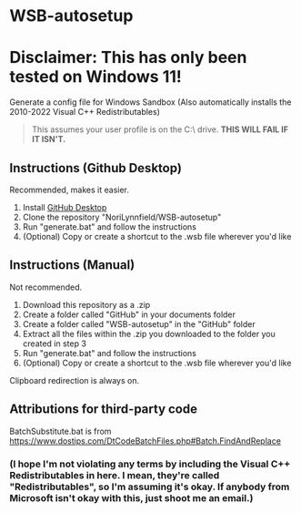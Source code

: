 # WSB-autosetup
# **Disclaimer: This has only been tested on Windows 11!**
Generate a config file for Windows Sandbox (Also automatically installs the 2010-2022 Visual C++ Redistributables)
> This assumes your user profile is on the C:\ drive. **THIS WILL FAIL IF IT ISN'T.**

## Instructions (Github Desktop)
Recommended, makes it easier.
1. Install [GitHub Desktop](https://desktop.github.com)
2. Clone the repository "NoriLynnfield/WSB-autosetup"
3. Run "generate.bat" and follow the instructions
4. (Optional) Copy or create a shortcut to the .wsb file wherever you'd like

## Instructions (Manual)
Not recommended.
1. Download this repository as a .zip
2. Create a folder called "GitHub" in your documents folder
3. Create a folder called "WSB-autosetup" in the "GitHub" folder
4. Extract all the files within the .zip you downloaded to the folder you created in step 3 
5. Run "generate.bat" and follow the instructions
6. (Optional) Copy or create a shortcut to the .wsb file wherever you'd like

Clipboard redirection is always on.

## Attributions for third-party code
BatchSubstitute.bat is from https://www.dostips.com/DtCodeBatchFiles.php#Batch.FindAndReplace

### (I hope I'm not violating any terms by including the Visual C++ Redistributables in here. I mean, they're called "Redistributables", so I'm assuming it's okay. If anybody from Microsoft isn't okay with this, just shoot me an email.)
